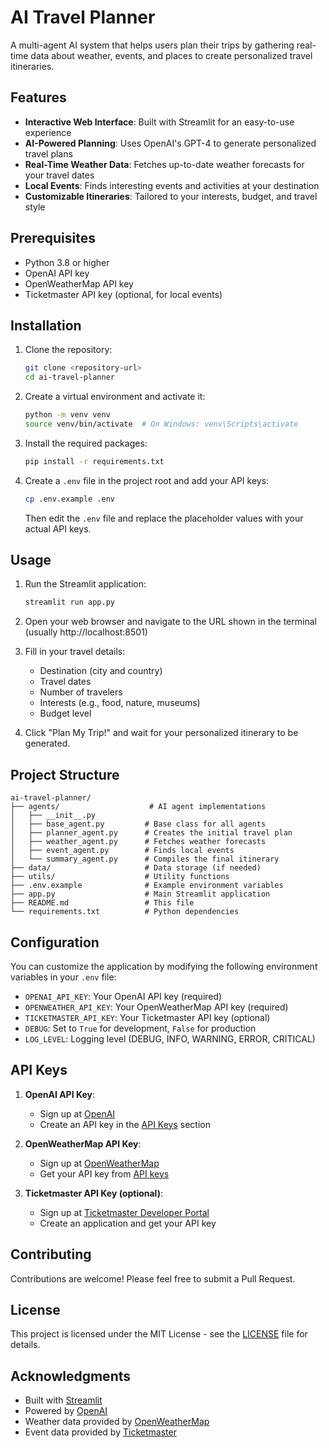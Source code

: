 # AI Travel Planner

A multi-agent AI system that helps users plan their trips by gathering real-time data about weather, events, and places to create personalized travel itineraries.

## Features

- **Interactive Web Interface**: Built with Streamlit for an easy-to-use experience
- **AI-Powered Planning**: Uses OpenAI's GPT-4 to generate personalized travel plans
- **Real-Time Weather Data**: Fetches up-to-date weather forecasts for your travel dates
- **Local Events**: Finds interesting events and activities at your destination
- **Customizable Itineraries**: Tailored to your interests, budget, and travel style

## Prerequisites

- Python 3.8 or higher
- OpenAI API key
- OpenWeatherMap API key
- Ticketmaster API key (optional, for local events)

## Installation

1. Clone the repository:
   ```bash
   git clone <repository-url>
   cd ai-travel-planner
   ```

2. Create a virtual environment and activate it:
   ```bash
   python -m venv venv
   source venv/bin/activate  # On Windows: venv\Scripts\activate
   ```

3. Install the required packages:
   ```bash
   pip install -r requirements.txt
   ```

4. Create a `.env` file in the project root and add your API keys:
   ```bash
   cp .env.example .env
   ```
   Then edit the `.env` file and replace the placeholder values with your actual API keys.

## Usage

1. Run the Streamlit application:
   ```bash
   streamlit run app.py
   ```

2. Open your web browser and navigate to the URL shown in the terminal (usually http://localhost:8501)

3. Fill in your travel details:
   - Destination (city and country)
   - Travel dates
   - Number of travelers
   - Interests (e.g., food, nature, museums)
   - Budget level

4. Click "Plan My Trip!" and wait for your personalized itinerary to be generated.

## Project Structure

```
ai-travel-planner/
├── agents/                    # AI agent implementations
│   ├── __init__.py
│   ├── base_agent.py         # Base class for all agents
│   ├── planner_agent.py      # Creates the initial travel plan
│   ├── weather_agent.py      # Fetches weather forecasts
│   ├── event_agent.py        # Finds local events
│   └── summary_agent.py      # Compiles the final itinerary
├── data/                     # Data storage (if needed)
├── utils/                    # Utility functions
├── .env.example              # Example environment variables
├── app.py                    # Main Streamlit application
├── README.md                 # This file
└── requirements.txt          # Python dependencies
```

## Configuration

You can customize the application by modifying the following environment variables in your `.env` file:

- `OPENAI_API_KEY`: Your OpenAI API key (required)
- `OPENWEATHER_API_KEY`: Your OpenWeatherMap API key (required)
- `TICKETMASTER_API_KEY`: Your Ticketmaster API key (optional)
- `DEBUG`: Set to `True` for development, `False` for production
- `LOG_LEVEL`: Logging level (DEBUG, INFO, WARNING, ERROR, CRITICAL)

## API Keys

1. **OpenAI API Key**:
   - Sign up at [OpenAI](https://platform.openai.com/signup)
   - Create an API key in the [API Keys](https://platform.openai.com/account/api-keys) section

2. **OpenWeatherMap API Key**:
   - Sign up at [OpenWeatherMap](https://home.openweathermap.org/users/sign_up)
   - Get your API key from [API keys](https://home.openweathermap.org/api_keys)

3. **Ticketmaster API Key (optional)**:
   - Sign up at [Ticketmaster Developer Portal](https://developer.ticketmaster.com/)
   - Create an application and get your API key

## Contributing

Contributions are welcome! Please feel free to submit a Pull Request.

## License

This project is licensed under the MIT License - see the [LICENSE](LICENSE) file for details.

## Acknowledgments

- Built with [Streamlit](https://streamlit.io/)
- Powered by [OpenAI](https://openai.com/)
- Weather data provided by [OpenWeatherMap](https://openweathermap.org/)
- Event data provided by [Ticketmaster](https://developer.ticketmaster.com/)